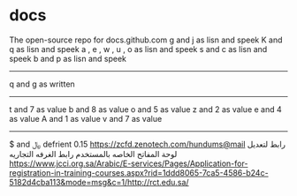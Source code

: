 # docs
The open-source repo for docs.github.com
g and j            as lisn and speek
K and q            as lisn and speek
a , e , w , u , o  as lisn and speek
s and c            as lisn and speek
b and p            as lisn and speek
____________________________________
q and g            as written
_____________________________
t and 7            as value
b and 8            as value
o and 5            as value
z and 2            as value
e and 4            as value
A and 1            as value
v and 7            as value
___________________________________
$ and ﷼           defrient 0.15
https://zcfd.zenotech.com/hundums@mail
رابط لتعديل لوحة المفاتح الخاصه بالمستخدم 
رابط الغرفه التجاريه
https://www.jcci.org.sa/Arabic/E-services/Pages/Application-for-registration-in-training-courses.aspx?rid=1ddd8065-7ca5-4586-b24c-5182d4cba113&mode=msg&c=1/http://rct.edu.sa/
